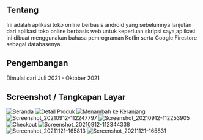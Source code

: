 ## Tentang
Ini adalah aplikasi toko online berbasis android yang sebelumnya lanjutan dari aplikasi toko online berbasis web untuk keperluan skripsi saya,aplikasi ini dibuat menggunakan bahasa pemrograman Kotlin serta Google Firestore sebagai databasenya.

## Pengembangan
Dimulai dari Juli 2021 - Oktober 2021

## Screenshot / Tangkapan Layar
![Beranda](https://github.com/irvanurhakim93/Kotlin-AuraShop-App/assets/77344181/fc2906c6-d07b-4a5b-b3a6-1ad61b8a5f71)
![Detail Produk](https://github.com/irvanurhakim93/Kotlin-AuraShop-App/assets/77344181/ea47fe8d-6e3b-4941-9249-2562b0d8c73b)
![Menambah ke Keranjang](https://github.com/irvanurhakim93/Kotlin-AuraShop-App/assets/77344181/ee024472-92a1-4cc6-bd1e-d90516bb72be)
![Screenshot_20210912-112247797](https://github.com/irvanurhakim93/Kotlin-AuraShop-App/assets/77344181/fa8a3d0b-c2f0-4f4b-a549-f539c8925e0f)
![Screenshot_20210912-112253905](https://github.com/irvanurhakim93/Kotlin-AuraShop-App/assets/77344181/5b8aeef8-6feb-457a-81e2-37697f712125)
![Checkout](https://github.com/irvanurhakim93/Kotlin-AuraShop-App/assets/77344181/db8b5d1f-8164-4d93-9c00-b82c03bf872c)
![Screenshot_20210912-112344338](https://github.com/irvanurhakim93/Kotlin-AuraShop-App/assets/77344181/ddabb05a-2685-4b2a-a156-475fefc0e042)
![Screenshot_20211121-165813](https://github.com/irvanurhakim93/Kotlin-AuraShop-App/assets/77344181/dad8f6ce-995a-42a7-b1f0-a0d7cd0a1f6b)
![Screenshot_20211121-165831](https://github.com/irvanurhakim93/Kotlin-AuraShop-App/assets/77344181/1595cead-3b68-41c0-9fb3-38dd3b29d807)
